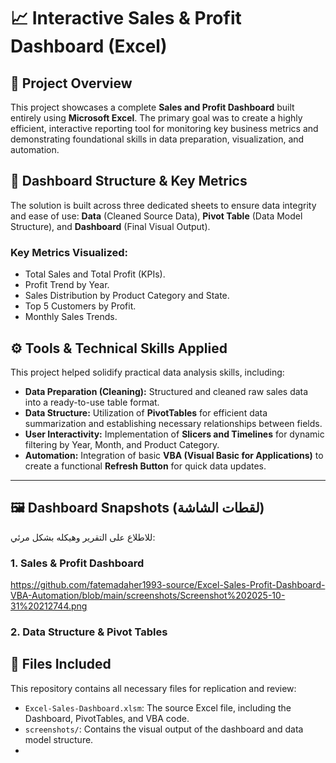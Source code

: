 # 📈 Interactive Sales & Profit Dashboard (Excel)

## 📘 Project Overview

This project showcases a complete **Sales and Profit Dashboard** built entirely using **Microsoft Excel**. The primary goal was to create a highly efficient, interactive reporting tool for monitoring key business metrics and demonstrating foundational skills in data preparation, visualization, and automation.

## 🔑 Dashboard Structure & Key Metrics

The solution is built across three dedicated sheets to ensure data integrity and ease of use: **Data** (Cleaned Source Data), **Pivot Table** (Data Model Structure), and **Dashboard** (Final Visual Output).

### Key Metrics Visualized:

* Total Sales and Total Profit (KPIs).
* Profit Trend by Year.
* Sales Distribution by Product Category and State.
* Top 5 Customers by Profit.
* Monthly Sales Trends.

## ⚙️ Tools & Technical Skills Applied

This project helped solidify practical data analysis skills, including:

* **Data Preparation (Cleaning):** Structured and cleaned raw sales data into a ready-to-use table format.
* **Data Structure:** Utilization of **PivotTables** for efficient data summarization and establishing necessary relationships between fields.
* **User Interactivity:** Implementation of **Slicers and Timelines** for dynamic filtering by Year, Month, and Product Category.
* **Automation:** Integration of basic **VBA (Visual Basic for Applications)** to create a functional **Refresh Button** for quick data updates.

---

## 🖼️ Dashboard Snapshots (لقطات الشاشة)

للاطلاع على التقرير وهيكله بشكل مرئي:

### 1. Sales & Profit Dashboard
https://github.com/fatemadaher1993-source/Excel-Sales-Profit-Dashboard-VBA-Automation/blob/main/screenshots/Screenshot%202025-10-31%20212744.png
### 2. Data Structure & Pivot Tables

## 📁 Files Included

This repository contains all necessary files for replication and review:

* `Excel-Sales-Dashboard.xlsm`: The source Excel file, including the Dashboard, PivotTables, and VBA code.
* `screenshots/`: Contains the visual output of the dashboard and data model structure.
*
